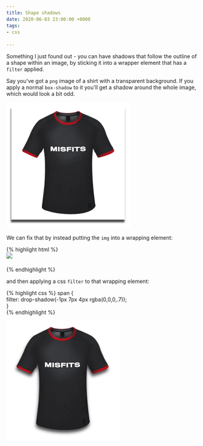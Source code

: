 ```yaml
---
title: Shape shadows
date: 2020-06-03 23:00:00 +0000
tags:
- css

---
```

Something I just found out - you can have shadows that follow the outline of a shape within an image, by sticking it into a wrapper element that has a `filter` applied.

Say you've got a `png` image of a shirt with a transparent background. If you apply a normal `box-shadow` to it you'll get a shadow around the whole image, which would look a bit odd.

![](/uploads/screenshot-2020-06-04-at-09-58-26.png)

We can fix that by instead putting the `img` into a wrapping element:

{% highlight html %}
<span>  
    <img src="/path/to/image.png" />  
</span>  
{% endhighlight %}

and then applying a css `filter` to that wrapping element:

{% highlight css %}
span {  
    filter: drop-shadow(-1px 7px 4px rgba(0,0,0,.7));  
}  
{% endhighlight %}

![](/uploads/screenshot-2020-06-04-at-10-05-04.png)